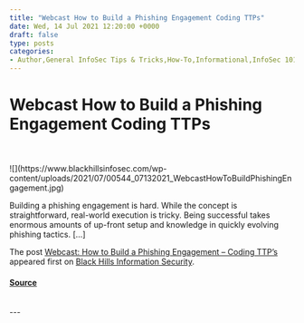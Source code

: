 ```yaml
---
title: "Webcast How to Build a Phishing Engagement Coding TTPs"
date: Wed, 14 Jul 2021 12:20:00 +0000
draft: false
type: posts
categories: 
- Author,General InfoSec Tips & Tricks,How-To,Informational,InfoSec 101,InfoSec 201,Phishing,Ralph May,Webcasts
---
```

# Webcast How to Build a Phishing Engagement Coding TTPs

<br/>

<br/>
![](https://www.blackhillsinfosec.com/wp-content/uploads/2021/07/00544_07132021_WebcastHowToBuildPhishingEngagement.jpg)

Building a phishing engagement is hard. While the concept is straightforward, real-world execution is tricky. Being successful takes enormous amounts of up-front setup and knowledge in quickly evolving phishing tactics. \[…\]

The post [Webcast: How to Build a Phishing Engagement – Coding TTP’s](https://www.blackhillsinfosec.com/webcast-how-to-build-a-phishing-engagement-coding-ttps/) appeared first on [Black Hills Information Security](https://www.blackhillsinfosec.com).

#### [Source](https://www.blackhillsinfosec.com/webcast-how-to-build-a-phishing-engagement-coding-ttps/)

<br/>
---
